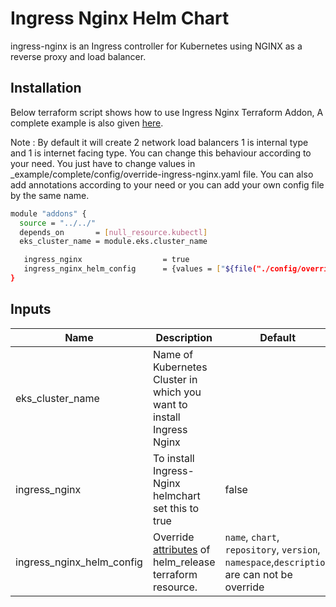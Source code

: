 # Ingress Nginx Helm Chart

<!-- BEGINNING OF PRE-COMMIT-TERRAFORM DOCS HOOK -->
ingress-nginx is an Ingress controller for Kubernetes using NGINX as a reverse proxy and load balancer.

## Installation
Below terraform script shows how to use Ingress Nginx Terraform Addon, A complete example is also given [here](https://github.com/clouddrove/terraform-helm-eks-addons/blob/master/_examples/complete/main.tf).

Note : By default it will create 2 network load balancers 1 is internal type and 1 is internet facing type.
You can change this behaviour according to your need. You just have to change values in _example/complete/config/override-ingress-nginx.yaml file. You can also add annotations according to your need or you can add your own config file by the same name.

```bash
module "addons" {
  source = "../../"
  depends_on       = [null_resource.kubectl]
  eks_cluster_name = module.eks.cluster_name

   ingress_nginx                  = true
   ingress_nginx_helm_config      = {values = ["${file("./config/override-ingress-nginx.yaml")}"]}
}
```


## Inputs

| Name | Description | Default | Required |
|------|-------------|---------|:--------:|
| eks_cluster_name | Name of Kubernetes Cluster in which you want to install Ingress Nginx |  | Yes |
|  ingress_nginx | To install  Ingress-Nginx helmchart set this to true | false | Yes |
|  ingress_nginx_helm_config | Override [attributes](https://github.com/clouddrove/terraform-helm-eks-addons/blob/master/addons/helm/main.tf#L1-L33) of helm_release terraform resource. | `name`, `chart`, `repository`, `version`, `namespace`,`description` are can not be override | No |

<!-- END OF PRE-COMMIT-TERRAFORM DOCS HOOK -->